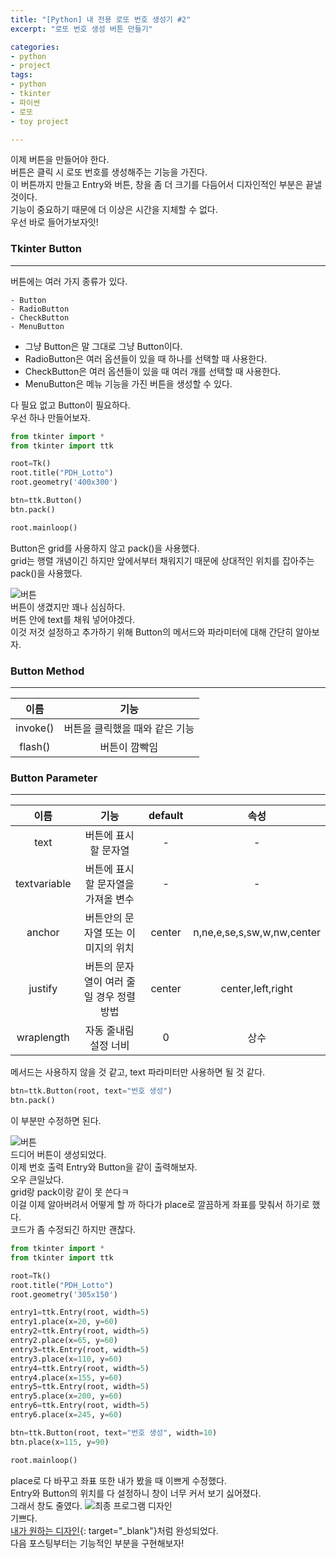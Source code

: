 ```yaml
---
title: "[Python] 내 전용 로또 번호 생성기 #2"
excerpt: "로또 번호 생성 버튼 만들기"

categories:
- python
- project
tags:
- python
- tkinter
- 파이썬
- 로또
- toy project

---
```

이제 버튼을 만들어야 한다.  
버튼은 클릭 시 로또 번호를 생성해주는 기능을 가진다.  
이 버튼까지 만들고 Entry와 버튼, 창을 좀 더 크기를 다듬어서 디자인적인 부분은 끝낼 것이다.  
기능이 중요하기 때문에 더 이상은 시간을 지체할 수 없다.  
우선 바로 들어가보자잇!
### Tkinter Button
- - -
버튼에는 여러 가지 종류가 있다.  
```
- Button
- RadioButton
- CheckButton
- MenuButton
```
- 그냥 Button은 말 그대로 그냥 Button이다.
- RadioButton은 여러 옵션들이 있을 때 하나를 선택할 때 사용한다.  
- CheckButton은 여러 옵션들이 있을 때 여러 개를 선택할 때 사용한다.  
- MenuButton은 메뉴 기능을 가진 버튼을 생성할 수 있다.  

다 필요 없고 Button이 필요하다.  
우선 하나 만들어보자.

``` python
from tkinter import *
from tkinter import ttk

root=Tk()
root.title("PDH_Lotto")
root.geometry('400x300')

btn=ttk.Button()
btn.pack()

root.mainloop()
```
Button은 grid를 사용하지 않고 pack()을 사용했다.  
grid는 행렬 개념이긴 하지만 앞에서부터 채워지기 때문에 상대적인 위치를 잡아주는 pack()을 사용했다.  

![버튼](https://user-images.githubusercontent.com/37354733/74397969-572f6080-4e59-11ea-9f7f-e090c101cfac.png)  
버튼이 생겼지만 꽤나 심심하다.  
버튼 안에 text를 채워 넣어야겠다.  
이것 저것 설정하고 추가하기 위해 Button의 메서드와 파라미터에 대해 간단히 알아보자.    

### Button Method
- - -

|이름|기능|
|:---:|:---:|
|invoke()|버튼을 클릭했을 때와 같은 기능|
|flash()|버튼이 깜빡임|

### Button Parameter
- - -

|이름|기능|default|속성|
|:---:|:---:|:---:|:---:|
|text|버튼에 표시할 문자열|-|-|
|textvariable|버튼에 표시할 문자열을 가져올 변수|-|-|
|anchor|버튼안의 문자열 또는 이미지의 위치|center|n,ne,e,se,s,sw,w,nw,center|
|justify|버튼의 문자열이 여러 줄일 경우 정렬 방법|center|center,left,right|
|wraplength|자동 줄내림 설정 너비|0|상수|

메서드는 사용하지 않을 것 같고, text 파라미터만 사용하면 될 것 같다.  

``` python
btn=ttk.Button(root, text="번호 생성")
btn.pack()
```
이 부분만 수정하면 된다.  

![버튼](https://user-images.githubusercontent.com/37354733/74400529-81851c00-4e61-11ea-90b4-257aa426d5f0.png)    
드디어 버튼이 생성되었다.  
이제 번호 출력 Entry와 Button을 같이 출력해보자.  
오우 큰일났다.  
grid랑 pack이랑 같이 못 쓴다ㅋ  
이걸 이제 알아버려서 어떻게 할 까 하다가 place로 깔끔하게 좌표를 맞춰서 하기로 했다.  
코드가 좀 수정되긴 하지만 괜찮다.  

```python
from tkinter import *
from tkinter import ttk

root=Tk()
root.title("PDH_Lotto")
root.geometry('305x150')

entry1=ttk.Entry(root, width=5)
entry1.place(x=20, y=60)
entry2=ttk.Entry(root, width=5)
entry2.place(x=65, y=60)
entry3=ttk.Entry(root, width=5)
entry3.place(x=110, y=60)
entry4=ttk.Entry(root, width=5)
entry4.place(x=155, y=60)
entry5=ttk.Entry(root, width=5)
entry5.place(x=200, y=60)
entry6=ttk.Entry(root, width=5)
entry6.place(x=245, y=60)

btn=ttk.Button(root, text="번호 생성", width=10)
btn.place(x=115, y=90)

root.mainloop()
```  
place로 다 바꾸고 좌표 또한 내가 봤을 때 이쁘게 수정했다.  
Entry와 Button의 위치를 다 설정하니 창이 너무 커서 보기 싫어졌다.  
그래서 창도 줄였다.
![최종 프로그램 디자인](https://user-images.githubusercontent.com/37354733/74401187-dc1f7780-4e63-11ea-8c37-73d8f9010795.png)  
  기쁘다.  
[내가 원하는 디자인](https://user-images.githubusercontent.com/37354733/74393970-d8352a80-4e4e-11ea-9799-6016c4c77fdd.png){: target="_blank"}처럼 완성되었다.  
다음 포스팅부터는 기능적인 부분을 구현해보자!

